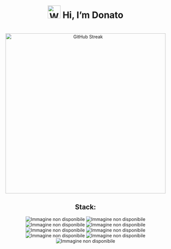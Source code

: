 <h1 align="center"><img src="https://raw.githubusercontent.com/Tarikul-Islam-Anik/Animated-Fluent-Emojis/master/Emojis/Hand%20gestures/Waving%20Hand%20Medium-Light%20Skin%20Tone.png" alt="Waving Hand Medium-Light Skin Tone" width="40" height="40" /> Hi, I’m Donato</h1>
<h3 align="center"></h3>
<br>
<div  align="center">
<a href="https://git.io/streak-stats"><img style="width: 500px; height: auto;" src="https://github-readme-streak-stats.herokuapp.com?user=Donatooooooo&theme=react&hide_border=true&border_radius=7&card_width=499" alt="GitHub Streak" /></a>
<br>

## **Stack:** ##
![Immagine non disponibile](https://img.shields.io/badge/C%2B%2B-00599C?style=for-the-badge&logo=c%2B%2B&logoColor=white "C++")
![Immagine non disponibile](https://img.shields.io/badge/java-f89820?style=for-the-badge "Java")
![Immagine non disponibile](https://img.shields.io/badge/python-3776AB?style=for-the-badge&logo=python&logoColor=white "Python")
![Immagine non disponibile](https://img.shields.io/badge/html-E34F26?style=for-the-badge&logo=html5&logoColor=white "HTML")
![Immagine non disponibile](https://img.shields.io/badge/css-1572B6?style=for-the-badge&logo=css3&logoColor=white "CSS")
![Immagine non disponibile](https://img.shields.io/badge/c-f7df1e?style=for-the-badge&logo=c&logoColor=black "C")
![Immagine non disponibile](https://img.shields.io/badge/php-777BB4?style=for-the-badge&logo=php&logoColor=white "PHP")
![Immagine non disponibile](https://img.shields.io/badge/mysql-005C84?style=for-the-badge&logo=mysql&logoColor=white "MySQL")
![Immagine non disponibile](https://img.shields.io/badge/markdown-000000?style=for-the-badge&logo=markdown&logoColor=white "MarkDown")
